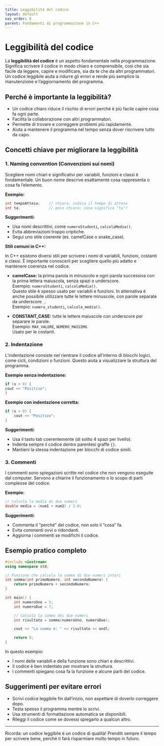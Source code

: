 ```yaml
---
title: Leggibilità del codice
layout: default
nav_order: 8
parent: Fondamenti di programmazione in C++
---
```

# Leggibilità del codice

La **leggibilità del codice** è un aspetto fondamentale nella programmazione. Significa scrivere il codice in modo chiaro e comprensibile, così che sia facile da leggere, capire e modificare, sia da te che da altri programmatori. Un codice leggibile aiuta a ridurre gli errori e rende più semplice la manutenzione e l’aggiornamento del programma.

## Perché è importante la leggibilità?

- Un codice chiaro riduce il rischio di errori perché è più facile capire cosa fa ogni parte.
- Facilita la collaborazione con altri programmatori.
- Permette di trovare e correggere problemi più rapidamente.
- Aiuta a mantenere il programma nel tempo senza dover riscrivere tutto da capo.

## Concetti chiave per migliorare la leggibilità

### 1. Naming convention (Convenzioni sui nomi)

Scegliere nomi chiari e significativi per variabili, funzioni e classi è fondamentale. Un buon nome descrive esattamente cosa rappresenta o cosa fa l’elemento.

**Esempio:**

```cpp
int tempoAttesa;    // chiaro: indica il tempo di attesa
int ta;             // poco chiaro: cosa significa "ta"?
```

**Suggerimenti:**

- Usa nomi descrittivi, come `numeroStudenti`, `calcolaMedia()`.
- Evita abbreviazioni troppo criptiche.
- Segui uno stile coerente (es. camelCase o snake_case).

**Stili comuni in C++:**

In C++ esistono diversi stili per scrivere i nomi di variabili, funzioni, costanti e classi. È importante conoscerli per scegliere quello più adatto e mantenere coerenza nel codice.

- **camelCase:** la prima parola in minuscolo e ogni parola successiva con la prima lettera maiuscola, senza spazi o underscore.  
  Esempio: `numeroStudenti`, `calcolaMedia()`.  
  Questo stile è spesso usato per variabili e funzioni.
  In alternativa è anche possibile utilizzare tutte le lettere minuscole, con parole separate da underscore `_`.  
  Esempio: `numero_studenti`, `calcola_media()`.  

- **CONSTANT_CASE:** tutte le lettere maiuscole con underscore per separare le parole.  
  Esempio: `MAX_VALORE`, `NUMERO_MASSIMO`.  
  Usato per le costanti.

### 2. Indentazione

L’indentazione consiste nel rientrare il codice all’interno di blocchi logici, come cicli, condizioni o funzioni. Questo aiuta a visualizzare la struttura del programma.

**Esempio senza indentazione:**

```cpp
if (x > 0) {
cout << "Positivo"; 
}
```

**Esempio con indentazione corretta:**

```cpp
if (x > 0) {
    cout << "Positivo";
}
```

**Suggerimenti:**

- Usa il tasto tab coerentemente (di solito 4 spazi per livello).
- Indenta sempre il codice dentro parentesi graffe `{}`.
- Mantieni la stessa indentazione per blocchi di codice simili.

### 3. Commenti

I commenti sono spiegazioni scritte nel codice che non vengono eseguite dal computer. Servono a chiarire il funzionamento o lo scopo di parti complesse del codice.

**Esempio:**

```cpp
// Calcola la media di due numeri
double media = (num1 + num2) / 2.0;
```

**Suggerimenti:**

- Commenta il “perché” del codice, non solo il “cosa” fa.
- Evita commenti ovvi o ridondanti.
- Aggiorna i commenti se modifichi il codice.

## Esempio pratico completo

```cpp
#include <iostream>
using namespace std;

// Funzione che calcola la somma di due numeri interi
int somma(int primoNumero, int secondoNumero) {
    return primoNumero + secondoNumero;
}

int main() {
    int numeroUno = 5;
    int numeroDue = 7;

    // Calcola la somma dei due numeri
    int risultato = somma(numeroUno, numeroDue);

    cout << "La somma è: " << risultato << endl;

    return 0;
}
```

In questo esempio:

- I nomi delle variabili e della funzione sono chiari e descrittivi.
- Il codice è ben indentato per mostrare la struttura.
- I commenti spiegano cosa fa la funzione e alcune parti del codice.

## Suggerimenti per evitare errori

- Scrivi codice leggibile fin dall’inizio, non aspettare di doverlo correggere dopo.
- Testa spesso il programma mentre lo scrivi.
- Usa strumenti di formattazione automatica se disponibili.
- Rileggi il codice come se dovessi spiegarlo a qualcun altro.

---

Ricorda: un codice leggibile è un codice di qualità! Prenditi sempre il tempo per scrivere bene, perché ti farà risparmiare molto tempo in futuro.